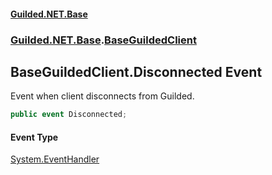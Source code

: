 
#### [Guilded.NET.Base](index 'index')
### [Guilded.NET.Base](index#Guilded_NET_Base 'Guilded.NET.Base').[BaseGuildedClient](BaseGuildedClient 'Guilded.NET.Base.BaseGuildedClient')
## BaseGuildedClient.Disconnected Event
Event when client disconnects from Guilded.  
```csharp
public event Disconnected;
```

#### Event Type
[System.EventHandler](https://docs.microsoft.com/en-us/dotnet/api/System.EventHandler 'System.EventHandler')

